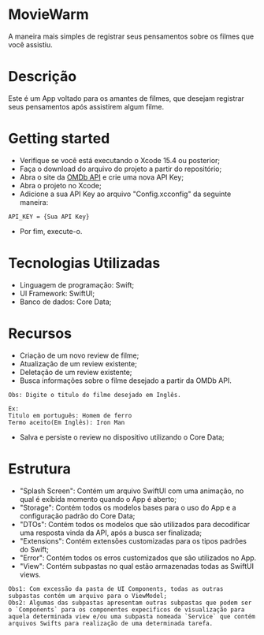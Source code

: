 # MovieWarm
A maneira mais simples de registrar seus pensamentos sobre os filmes que você assistiu.
 
# Descrição
Este é um App voltado para os amantes de filmes, que desejam registrar seus pensamentos após assistirem algum filme.

# Getting started
- Verifique se você está executando o Xcode 15.4 ou posterior;
- Faça o download do arquivo do projeto a partir do repositório;
- Abra o site da [OMDb API](http://www.omdbapi.com) e crie uma nova API Key;
- Abra o projeto no Xcode;
- Adicione a sua API Key ao arquivo "Config.xcconfig" da seguinte maneira: <br> 
```
API_KEY = {Sua API Key}
```
- Por fim, execute-o.

# Tecnologias Utilizadas
- Linguagem de programação: Swift;
- UI Framework: SwiftUI;
- Banco de dados: Core Data;

# Recursos
- Criação de um novo review de filme;
- Atualização de um review existente;
- Deletação de um review existente;
- Busca informações sobre o filme desejado a partir da OMDb API. <br>
```
Obs: Digite o titulo do filme desejado em Inglês.

Ex: 
Titulo em português: Homem de ferro
Termo aceito(Em Inglês): Iron Man
```
- Salva e persiste o review no dispositivo utilizando o Core Data;

# Estrutura
- "Splash Screen": Contém um arquivo SwiftUI com uma animação, no qual é exibida momento quando o App é aberto;
- "Storage": Contém todos os modelos bases para o uso do App e a configuração padrão do Core Data;
- "DTOs": Contém todos os modelos que são utilizados para decodificar uma resposta vinda da API, após a busca ser finalizada;
- "Extensions": Contém extensões customizadas para os tipos padrões do Swift;
- "Error": Contém todos os erros customizados que são utilizados no App.
- "View": Contém subpastas no qual estão armazenadas todas as SwiftUI views.<br>
```
Obs1: Com excessão da pasta de UI Components, todas as outras subpastas contém um arquivo para o ViewModel;
Obs2: Algumas das subpastas apresentam outras subpastas que podem ser o `Components` para os componentes expecificos de visualização para aquela determinada view e/ou uma subpasta nomeada `Service` que contém arquivos Swifts para realização de uma determinada tarefa.
```


